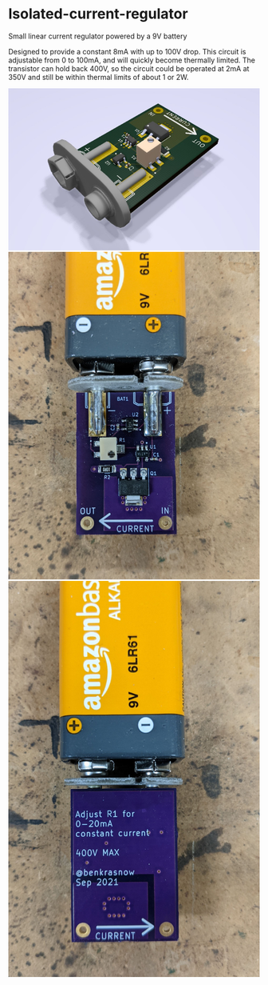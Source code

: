 # Isolated-current-regulator
Small linear current regulator powered by a 9V battery

Designed to provide a constant 8mA with up to 100V drop.  This circuit is adjustable from 0 to 100mA, and will quickly become thermally limited.  The transistor can hold back 400V, so the circuit could be operated at 2mA at 350V and still be within thermal limits of about 1 or 2W.

![alt text](https://github.com/benkrasnow/Isolated-current-regulator/blob/main/3Drender.jpg?raw=true)
![alt text](https://github.com/benkrasnow/Isolated-current-regulator/blob/main/front.jpg?raw=true)
![alt text](https://github.com/benkrasnow/Isolated-current-regulator/blob/main/back.jpg?raw=true)
